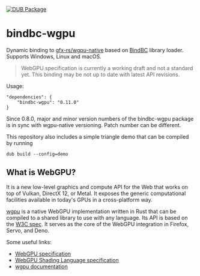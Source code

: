 [![DUB Package](https://img.shields.io/dub/v/bindbc-wgpu.svg)](https://code.dlang.org/packages/bindbc-wgpu)

# bindbc-wgpu
Dynamic binding to [gfx-rs/wgpu-native](https://github.com/gfx-rs/wgpu-native) based on [BindBC](https://github.com/BindBC/bindbc-loader) library loader. Supports Windows, Linux and macOS.

> WebGPU specification is currently a working draft and not a standard yet. This binding may be not up to date with latest API revisions.

Usage:
```
"dependencies": {
    "bindbc-wgpu": "0.11.0"
}
```

Since 0.8.0, major and minor version numbers of the bindbc-wgpu package is in sync with wgpu-native versioning. Patch number can be different.

This repository also includes a simple triangle demo that can be compiled by running 

`dub build --config=demo`

## What is WebGPU?
It is a new low-level graphics and compute API for the Web that works on top of Vulkan, DirectX 12, or Metal. It exposes the generic computational facilities available in today's GPUs in a cross-platform way. 

[wgpu](https://github.com/gfx-rs/wgpu) is a native WebGPU implementation written in Rust that can be compiled to a shared library to use with any language. Its API is based on the [W3C spec](https://www.w3.org/TR/webgpu/). It serves as the core of the WebGPU integration in Firefox, Servo, and Deno.

Some useful links:
* [WebGPU specification](https://www.w3.org/TR/webgpu/)
* [WebGPU Shading Language specification](https://www.w3.org/TR/WGSL/)
* [wgpu documentation](https://docs.rs/wgpu/0.11.0/wgpu/)
